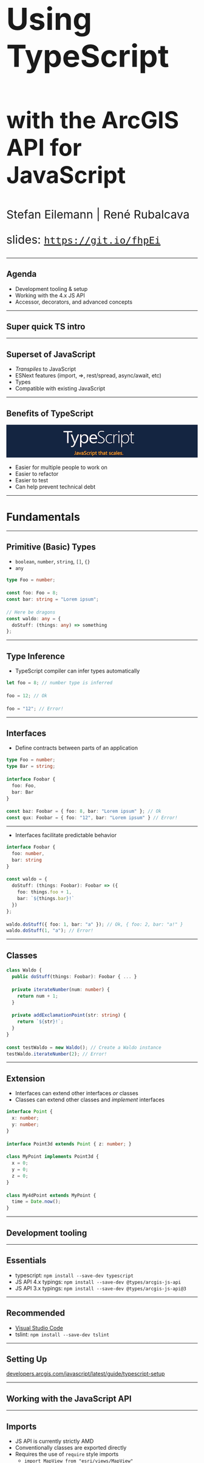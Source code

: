 <!-- .slide: data-background="../images/bg-1.png" -->

<h1 style="text-align: left; font-size: 80px;">Using TypeScript</h1>
<h2 style="text-align: left; font-size: 60px;">with the ArcGIS API for JavaScript</h2>
<p style="text-align: left; font-size: 30px;">Stefan Eilemann | René Rubalcava</p>
    <p style="text-align: left; font-size: 30px;">slides: <a href="https://git.io/fhpEi"><code>https://git.io/fhpEi</code></a></p>

---

<!-- .slide: data-background="../images/bg-2.png" -->

## Agenda

- Development tooling & setup
- Working with the 4.x JS API
- Accessor, decorators, and advanced concepts

---

<!-- .slide: data-background="../images/bg-4.png" -->

## Super quick TS intro

---

## Superset of JavaScript

- *Transpiles* to JavaScript
- ESNext features (import, =>, rest/spread, async/await, etc)
- Types
- Compatible with existing JavaScript

---

## Benefits of TypeScript

![TypeScript](images/typescript.jpg)
- Easier for multiple people to work on
- Easier to refactor
- Easier to test
- Can help prevent technical debt

---

<!-- .slide: class="section" -->

# Fundamentals

---

## Primitive (Basic) Types

- `boolean`, `number`, `string`, `[]`, `{}`
- `any`

```ts
type Foo = number;

const foo: Foo = 8;
const bar: string = "Lorem ipsum";

// Here be dragons
const waldo: any = {
  doStuff: (things: any) => something
};
```

---

## Type Inference

- TypeScript compiler can infer types automatically 

```ts
let foo = 8; // number type is inferred

foo = 12; // Ok

foo = "12"; // Error!
```

---

## Interfaces

- Define contracts between parts of an application

```ts
type Foo = number;
type Bar = string;

interface Foobar {
  foo: Foo,
  bar: Bar
}

const baz: Foobar = { foo: 8, bar: "Lorem ipsum" }; // Ok
const qux: Foobar = { foo: "12", bar: "Lorem ipsum" } // Error!
```

---

- Interfaces facilitate predictable behavior

```ts
interface Foobar {
  foo: number,
  bar: string
}

const waldo = {
  doStuff: (things: Foobar): Foobar => ({
    foo: things.foo + 1,
    bar: `${things.bar}!`
  })
};

waldo.doStuff({ foo: 1, bar: "a" }); // Ok, { foo: 2, bar: "a!" }
waldo.doStuff(1, "a"); // Error!
```

---

## Classes

```ts
class Waldo {
  public doStuff(things: Foobar): Foobar { ... }

  private iterateNumber(num: number) {
    return num + 1;
  }

  private addExclamationPoint(str: string) {
    return `${str}!`;
  }
}

const testWaldo = new Waldo(); // Create a Waldo instance
testWaldo.iterateNumber(2); // Error!
```

---

## Extension

- Interfaces can extend other interfaces *or* classes
- Classes can extend other classes and *implement* interfaces

```ts
interface Point {
  x: number;
  y: number;
}

interface Point3d extends Point { z: number; }

class MyPoint implements Point3d {
  x = 0;
  y = 0;
  z = 0;
}

class My4dPoint extends MyPoint {
  time = Date.now();
}
```

---

<!-- .slide: data-background="../images/bg-4.png" -->

## Development tooling

---

## Essentials

- typescript: `npm install --save-dev typescript`
- JS API 4.x typings: `npm install --save-dev @types/arcgis-js-api`
- JS API 3.x typings: `npm install --save-dev @types/arcgis-js-api@3`

---

## Recommended

- [Visual Studio Code](https://code.visualstudio.com/)
- tslint: `npm install --save-dev tslint`

---

## Setting Up

[developers.arcgis.com/javascript/latest/guide/typescript-setup](https://developers.arcgis.com/javascript/latest/guide/typescript-setup/index.html)

---

<!-- .slide: data-background="../images/bg-4.png" -->

## Working with the JavaScript API

---

## Imports

- JS API is currently strictly AMD
- Conventionally classes are exported directly
- Requires the use of `require` style imports
  - `import MapView from "esri/views/MapView"`
  - Or, use `esModuleInterop` with typescript 2.7.2

---

## Auto-cast

- Due to nature of types, auto-cast does not type-check
  - `get` and `set` must have the same type
- Auto-casting is supported in constructor signatures only
  - Still helps in lots of cases
  - For setting properties, need to import the relevant modules

---

## Typing improvements

- Use of generics where possible `Collection<T>`
- Strictly type events (`MapView.on("mouse-wheel", ...)`))
- "Advanced" auto-casts like colors (`"red"`), screen sizes (`"5px"`) and basemaps `"streets"`

---

<!-- .slide: data-background="../images/bg-4.png" -->

## Advanced API concepts

---

## Promises

- In 4.7, promises are more compatible with native promises
- Replaced `then` with `when` for `esri/core/Promise`
- Typings are more compatible (although not fully compatible)
- General advice is to wrap API promises in native if needed
  until JS API switches to native promises

---

## Writing Accessor based classes

- Can be useful to use Accessor based classes in your app
- Also required for creating custom API based widgets
- API classes are using dojo declare, requires some additional work to integrate with TS
- [Code](./demos/subclassing)

---

## Multiple inheritance

- Multiple inheritance possible with dojo declare
- Supported in typescript at runtime and strictly type-checked
- Uses declaration merging
- [Code](./demos/subclassing)

---

## Extending the API typings

- API typings are not always as strict as they can be
- In rare occasions typings are missing or imprecise
- Typings can be externally "patched" through declaration merging
- [Code](./demos/type-extensions)

---

<!-- .slide: data-background="../images/bg-5.png" -->

## Questions?

---

<!-- .slide: data-background="../images/bg-esri.png" -->

---

<!-- .slide: data-background="../images/bg-rating.png" -->

